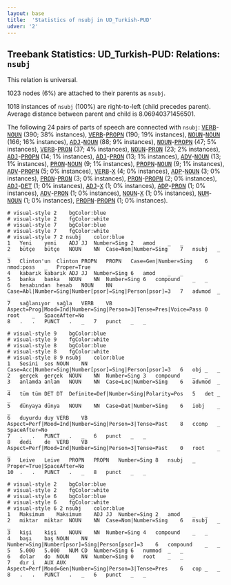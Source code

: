 ```yaml
---
layout: base
title:  'Statistics of nsubj in UD_Turkish-PUD'
udver: '2'
---
```


## Treebank Statistics: UD_Turkish-PUD: Relations: `nsubj`

This relation is universal.

1023 nodes (6%) are attached to their parents as `nsubj`.

1018 instances of `nsubj` (100%) are right-to-left (child precedes parent).
Average distance between parent and child is 8.06940371456501.

The following 24 pairs of parts of speech are connected with `nsubj`: <tt><a href="tr_pud-pos-VERB.html">VERB</a></tt>-<tt><a href="tr_pud-pos-NOUN.html">NOUN</a></tt> (390; 38% instances), <tt><a href="tr_pud-pos-VERB.html">VERB</a></tt>-<tt><a href="tr_pud-pos-PROPN.html">PROPN</a></tt> (190; 19% instances), <tt><a href="tr_pud-pos-NOUN.html">NOUN</a></tt>-<tt><a href="tr_pud-pos-NOUN.html">NOUN</a></tt> (166; 16% instances), <tt><a href="tr_pud-pos-ADJ.html">ADJ</a></tt>-<tt><a href="tr_pud-pos-NOUN.html">NOUN</a></tt> (88; 9% instances), <tt><a href="tr_pud-pos-NOUN.html">NOUN</a></tt>-<tt><a href="tr_pud-pos-PROPN.html">PROPN</a></tt> (47; 5% instances), <tt><a href="tr_pud-pos-VERB.html">VERB</a></tt>-<tt><a href="tr_pud-pos-PRON.html">PRON</a></tt> (37; 4% instances), <tt><a href="tr_pud-pos-NOUN.html">NOUN</a></tt>-<tt><a href="tr_pud-pos-PRON.html">PRON</a></tt> (23; 2% instances), <tt><a href="tr_pud-pos-ADJ.html">ADJ</a></tt>-<tt><a href="tr_pud-pos-PROPN.html">PROPN</a></tt> (14; 1% instances), <tt><a href="tr_pud-pos-ADJ.html">ADJ</a></tt>-<tt><a href="tr_pud-pos-PRON.html">PRON</a></tt> (13; 1% instances), <tt><a href="tr_pud-pos-ADV.html">ADV</a></tt>-<tt><a href="tr_pud-pos-NOUN.html">NOUN</a></tt> (13; 1% instances), <tt><a href="tr_pud-pos-PRON.html">PRON</a></tt>-<tt><a href="tr_pud-pos-NOUN.html">NOUN</a></tt> (9; 1% instances), <tt><a href="tr_pud-pos-PROPN.html">PROPN</a></tt>-<tt><a href="tr_pud-pos-NOUN.html">NOUN</a></tt> (9; 1% instances), <tt><a href="tr_pud-pos-ADV.html">ADV</a></tt>-<tt><a href="tr_pud-pos-PROPN.html">PROPN</a></tt> (5; 0% instances), <tt><a href="tr_pud-pos-VERB.html">VERB</a></tt>-<tt><a href="tr_pud-pos-X.html">X</a></tt> (4; 0% instances), <tt><a href="tr_pud-pos-ADP.html">ADP</a></tt>-<tt><a href="tr_pud-pos-NOUN.html">NOUN</a></tt> (3; 0% instances), <tt><a href="tr_pud-pos-PRON.html">PRON</a></tt>-<tt><a href="tr_pud-pos-PRON.html">PRON</a></tt> (3; 0% instances), <tt><a href="tr_pud-pos-PRON.html">PRON</a></tt>-<tt><a href="tr_pud-pos-PROPN.html">PROPN</a></tt> (2; 0% instances), <tt><a href="tr_pud-pos-ADJ.html">ADJ</a></tt>-<tt><a href="tr_pud-pos-DET.html">DET</a></tt> (1; 0% instances), <tt><a href="tr_pud-pos-ADJ.html">ADJ</a></tt>-<tt><a href="tr_pud-pos-X.html">X</a></tt> (1; 0% instances), <tt><a href="tr_pud-pos-ADP.html">ADP</a></tt>-<tt><a href="tr_pud-pos-PRON.html">PRON</a></tt> (1; 0% instances), <tt><a href="tr_pud-pos-ADV.html">ADV</a></tt>-<tt><a href="tr_pud-pos-PRON.html">PRON</a></tt> (1; 0% instances), <tt><a href="tr_pud-pos-NOUN.html">NOUN</a></tt>-<tt><a href="tr_pud-pos-X.html">X</a></tt> (1; 0% instances), <tt><a href="tr_pud-pos-NUM.html">NUM</a></tt>-<tt><a href="tr_pud-pos-NOUN.html">NOUN</a></tt> (1; 0% instances), <tt><a href="tr_pud-pos-PROPN.html">PROPN</a></tt>-<tt><a href="tr_pud-pos-PROPN.html">PROPN</a></tt> (1; 0% instances).


~~~ conllu
# visual-style 2	bgColor:blue
# visual-style 2	fgColor:white
# visual-style 7	bgColor:blue
# visual-style 7	fgColor:white
# visual-style 7 2 nsubj	color:blue
1	Yeni	yeni	ADJ	JJ	Number=Sing	2	amod	_	_
2	bütçe	bütçe	NOUN	NN	Case=Nom|Number=Sing	7	nsubj	_	_
3	Clinton'un	Clinton	PROPN	PROPN	Case=Gen|Number=Sing	6	nmod:poss	_	Proper=True
4	kabarık	kabarık	ADJ	JJ	Number=Sing	6	amod	_	_
5	banka	banka	NOUN	NN	Number=Sing	6	compound	_	_
6	hesabından	hesab	NOUN	NN	Case=Abl|Number=Sing|Number[psor]=Sing|Person[psor]=3	7	advmod	_	_
7	sağlanıyor	sağla	VERB	VB	Aspect=Prog|Mood=Ind|Number=Sing|Person=3|Tense=Pres|Voice=Pass	0	root	_	SpaceAfter=No
8	.	.	PUNCT	.	_	7	punct	_	_

~~~


~~~ conllu
# visual-style 9	bgColor:blue
# visual-style 9	fgColor:white
# visual-style 8	bgColor:blue
# visual-style 8	fgColor:white
# visual-style 8 9 nsubj	color:blue
1	Sesini	ses	NOUN	NN	Case=Acc|Number=Sing|Number[psor]=Sing|Person[psor]=3	6	obj	_	_
2	gerçek	gerçek	NOUN	NN	Number=Sing	3	compound	_	_
3	anlamda	anlam	NOUN	NN	Case=Loc|Number=Sing	6	advmod	_	_
4	tüm	tüm	DET	DT	Definite=Def|Number=Sing|Polarity=Pos	5	det	_	_
5	dünyaya	dünya	NOUN	NN	Case=Dat|Number=Sing	6	iobj	_	_
6	duyurdu	duy	VERB	VB	Aspect=Perf|Mood=Ind|Number=Sing|Person=3|Tense=Past	8	ccomp	_	SpaceAfter=No
7	.	.	PUNCT	.	_	6	punct	_	_
8	dedi	de	VERB	VB	Aspect=Perf|Mood=Ind|Number=Sing|Person=3|Tense=Past	0	root	_	_
9	Leive	Leive	PROPN	PROPN	Number=Sing	8	nsubj	_	Proper=True|SpaceAfter=No
10	.	.	PUNCT	.	_	8	punct	_	_

~~~


~~~ conllu
# visual-style 2	bgColor:blue
# visual-style 2	fgColor:white
# visual-style 6	bgColor:blue
# visual-style 6	fgColor:white
# visual-style 6 2 nsubj	color:blue
1	Maksimum	Maksimum	ADJ	JJ	Number=Sing	2	amod	_	_
2	miktar	miktar	NOUN	NN	Case=Nom|Number=Sing	6	nsubj	_	_
3	kişi	kişi	NOUN	NN	Number=Sing	4	compound	_	_
4	başı	baş	NOUN	NN	Number=Sing|Number[psor]=Sing|Person[psor]=3	6	compound	_	_
5	5.000	5.000	NUM	CD	Number=Sing	6	nummod	_	_
6	dolar	do	NOUN	NN	Number=Sing	0	root	_	_
7	dır	i	AUX	AUX	Aspect=Perf|Mood=Gen|Number=Sing|Person=3|Tense=Pres	6	cop	_	_
8	.	.	PUNCT	.	_	6	punct	_	_

~~~


